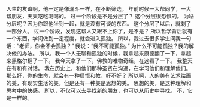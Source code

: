 人生的友谊啊，他一定是像漏斗一样，在不断筛选。
年前时候一大帮同学，一大帮朋友，天天吃吃喝喝的。
过一个阶段是不是分层了？
这个分层很恐惧的。
为啥分层呢？因为你跟他坐到一起，就是没有可谈的东西。
这个分层了以后，就剩了一部分人。
过一个阶段，发现这帮人又跟不上你了，是不是？
所以哲学背后就有一个东西，学问做到一定程度，就会进入孤独。
所以，我过去很多学生问我一句话：“老师，你会不会孤独？”
我说：“我不可能孤独。”
为什么不可能孤独？我的解决他的办法。
所以，我一个人无聊和孤独的时候，我拿起来康德翻了一下，拿起来黑格尔翻了一下。
我今天拿了一下，佛教的唯物奇经，在这看了一下。
我整天在有和有对话。
我在历史上，和他们那种圣贤在沟通，在学习他们和理解他们。
那么好，你的生命，就会有一种启悟和教，好不好？
所以啊，人的美有艺术绘画的美，有现实生活的美，但是还有一种美是思想的美。
思想的美，是这种理解和思考中的快感。
所以，不仅可以去寻找新的朋友，也可以从历史中寻找。
不，它是一样的。